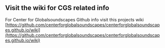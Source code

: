 
 ## Visit the wiki for CGS related info

For Center for Globalsoundscapes Github info visit this projects wiki [https://github.com/centerforglobalsoundscapes/centerforglobalsoundscapes.github.io/wiki](https://github.com/centerforglobalsoundscapes/centerforglobalsoundscapes.github.io/wiki)


